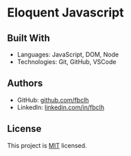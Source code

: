 # Eloquent Javascript

<!-- This project is based on an online conference designed by [Cindy Shin](https://www.behance.net/adagio07) where I clone and follow the design guidelines but the content has been personalized. -->


## Built With

- Languages: JavaScript, DOM, Node
- Technologies: Git, GitHub, VSCode


## Authors

- GitHub: [github.com/fbclh](https://github.com/fbclh)
- LinkedIn: [linkedin.com/in/fbclh](https://www.linkedin.com/in/fbclh)


## License

This project is [MIT](LICENSE) licensed.
